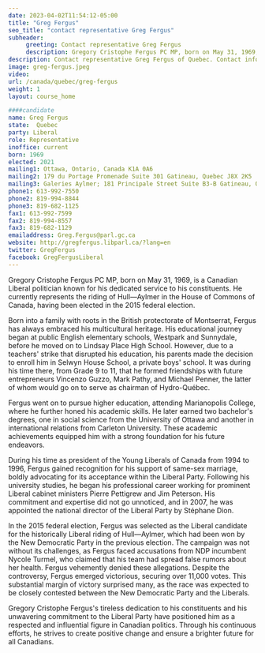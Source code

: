 ```yaml
---
date: 2023-04-02T11:54:12-05:00
title: "Greg Fergus"
seo_title: "contact representative Greg Fergus"
subheader:
     greeting: Contact representative Greg Fergus
     description: Gregory Cristophe Fergus PC MP, born on May 31, 1969, is a Canadian Liberal politician known for his dedicated service to his constituents. 
description: Contact representative Greg Fergus of Quebec. Contact information for Greg Fergus includes email address, phone number, and mailing address.
image: greg-fergus.jpeg
video:
url: /canada/quebec/greg-fergus
weight: 1
layout: course_home

####candidate
name: Greg Fergus
state:	Quebec
party: Liberal
role: Representative
inoffice: current
born: 1969
elected: 2021
mailing1: Ottawa, Ontario, Canada K1A 0A6
mailing2: 179 du Portage Promenade Suite 301 Gatineau, Quebec J8X 2K5
mailing3: Galeries Aylmer; 181 Principale Street Suite B3-B Gatineau, Quebec J9H 6A6
phone1: 613-992-7550
phone2: 819-994-8844
phone3: 819-682-1125
fax1: 613-992-7599
fax2: 819-994-8557
fax3: 819-682-1129
emailaddress: Greg.Fergus@parl.gc.ca
website: http://gregfergus.libparl.ca/?lang=en
twitter: GregFergus
facebook: GregFergusLiberal
---
```


Gregory Cristophe Fergus PC MP, born on May 31, 1969, is a Canadian Liberal politician known for his dedicated service to his constituents. He currently represents the riding of Hull—Aylmer in the House of Commons of Canada, having been elected in the 2015 federal election.

Born into a family with roots in the British protectorate of Montserrat, Fergus has always embraced his multicultural heritage. His educational journey began at public English elementary schools, Westpark and Sunnydale, before he moved on to Lindsay Place High School. However, due to a teachers' strike that disrupted his education, his parents made the decision to enroll him in Selwyn House School, a private boys' school. It was during his time there, from Grade 9 to 11, that he formed friendships with future entrepreneurs Vincenzo Guzzo, Mark Pathy, and Michael Penner, the latter of whom would go on to serve as chairman of Hydro-Québec.

Fergus went on to pursue higher education, attending Marianopolis College, where he further honed his academic skills. He later earned two bachelor's degrees, one in social science from the University of Ottawa and another in international relations from Carleton University. These academic achievements equipped him with a strong foundation for his future endeavors.

During his time as president of the Young Liberals of Canada from 1994 to 1996, Fergus gained recognition for his support of same-sex marriage, boldly advocating for its acceptance within the Liberal Party. Following his university studies, he began his professional career working for prominent Liberal cabinet ministers Pierre Pettigrew and Jim Peterson. His commitment and expertise did not go unnoticed, and in 2007, he was appointed the national director of the Liberal Party by Stéphane Dion.

In the 2015 federal election, Fergus was selected as the Liberal candidate for the historically Liberal riding of Hull—Aylmer, which had been won by the New Democratic Party in the previous election. The campaign was not without its challenges, as Fergus faced accusations from NDP incumbent Nycole Turmel, who claimed that his team had spread false rumors about her health. Fergus vehemently denied these allegations. Despite the controversy, Fergus emerged victorious, securing over 11,000 votes. This substantial margin of victory surprised many, as the race was expected to be closely contested between the New Democratic Party and the Liberals.

Gregory Cristophe Fergus's tireless dedication to his constituents and his unwavering commitment to the Liberal Party have positioned him as a respected and influential figure in Canadian politics. Through his continuous efforts, he strives to create positive change and ensure a brighter future for all Canadians.
